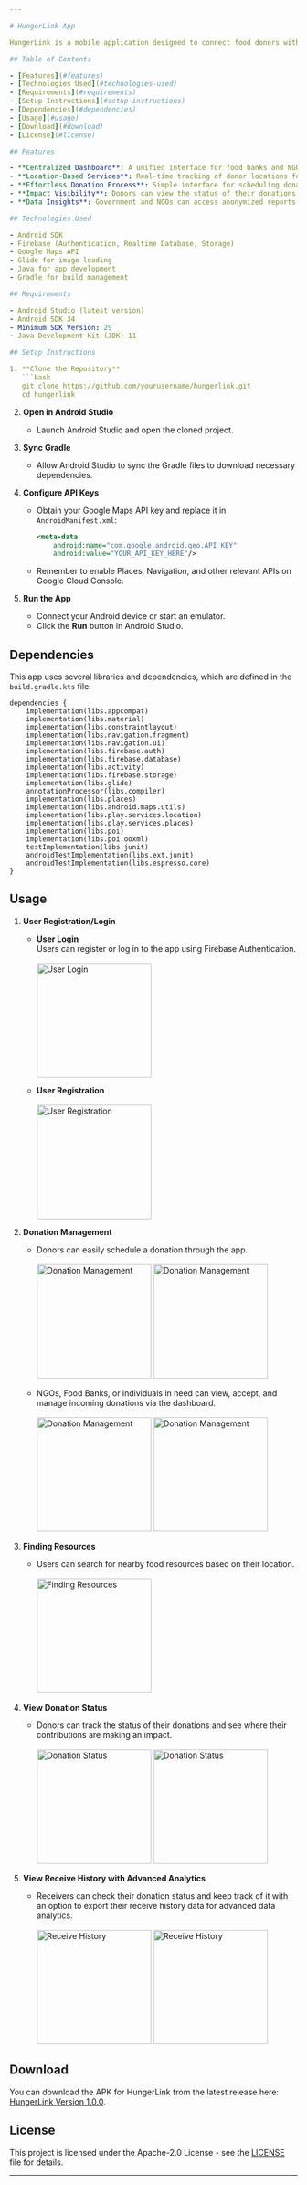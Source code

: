 ```yaml
---

# HungerLink App

HungerLink is a mobile application designed to connect food donors with food banks, community kitchens, and NGOs. It aims to reduce food waste and improve food security by facilitating donations and providing a platform for users to find available food resources nearby.

## Table of Contents

- [Features](#features)
- [Technologies Used](#technologies-used)
- [Requirements](#requirements)
- [Setup Instructions](#setup-instructions)
- [Dependencies](#dependencies)
- [Usage](#usage)
- [Download](#download)
- [License](#license)

## Features

- **Centralized Dashboard**: A unified interface for food banks and NGOs to track and accept donations.
- **Location-Based Services**: Real-time tracking of donor locations for optimized pick-up and resource allocation.
- **Effortless Donation Process**: Simple interface for scheduling donations, ensuring trust through verified NGO partnerships.
- **Impact Visibility**: Donors can view the status of their donations and locations served.
- **Data Insights**: Government and NGOs can access anonymized reports on food donation metrics.

## Technologies Used

- Android SDK
- Firebase (Authentication, Realtime Database, Storage)
- Google Maps API
- Glide for image loading
- Java for app development
- Gradle for build management

## Requirements

- Android Studio (latest version)
- Android SDK 34
- Minimum SDK Version: 29
- Java Development Kit (JDK) 11

## Setup Instructions

1. **Clone the Repository**
   ```bash
   git clone https://github.com/yourusername/hungerlink.git
   cd hungerlink
   ```

2. **Open in Android Studio**
   - Launch Android Studio and open the cloned project.

3. **Sync Gradle**
   - Allow Android Studio to sync the Gradle files to download necessary dependencies.

4. **Configure API Keys**
   - Obtain your Google Maps API key and replace it in `AndroidManifest.xml`:
     ```xml
     <meta-data
         android:name="com.google.android.geo.API_KEY"
         android:value="YOUR_API_KEY_HERE"/>
     ```
    - Remember to enable Places, Navigation, and other relevant APIs on Google Cloud Console.

5. **Run the App**
   - Connect your Android device or start an emulator.
   - Click the **Run** button in Android Studio.

## Dependencies

This app uses several libraries and dependencies, which are defined in the `build.gradle.kts` file:

```
dependencies {
    implementation(libs.appcompat)
    implementation(libs.material)
    implementation(libs.constraintlayout)
    implementation(libs.navigation.fragment)
    implementation(libs.navigation.ui)
    implementation(libs.firebase.auth)
    implementation(libs.firebase.database)
    implementation(libs.activity)
    implementation(libs.firebase.storage)
    implementation(libs.glide)
    annotationProcessor(libs.compiler)
    implementation(libs.places)
    implementation(libs.android.maps.utils)
    implementation(libs.play.services.location)
    implementation(libs.play.services.places)
    implementation(libs.poi)
    implementation(libs.poi.ooxml)
    testImplementation(libs.junit)
    androidTestImplementation(libs.ext.junit)
    androidTestImplementation(libs.espresso.core)
}
```

## Usage

1. **User Registration/Login**  
   - **User Login**  
     Users can register or log in to the app using Firebase Authentication.  
     <br/>
     <img src="https://github.com/user-attachments/assets/cd13b45d-e401-4bac-a237-e94d0e1fe7d7" alt="User Login" width="200"/>

   - **User Registration**  
     <br/>
     <img src="https://github.com/user-attachments/assets/24a65b72-8155-4bfd-84f6-a38ce8bd2aed" alt="User Registration" width="200"/>

3. **Donation Management**  
   - Donors can easily schedule a donation through the app.  
     <br/>
     <img src="https://github.com/user-attachments/assets/a85857ef-7e14-4bb6-bccf-8ddd4dedbff5" alt="Donation Management" width="200"/>
     <img src="https://github.com/user-attachments/assets/b8968bce-c6dc-43b0-82f3-4ddd47892016" alt="Donation Management" width="200"/>

   - NGOs, Food Banks, or individuals in need can view, accept, and manage incoming donations via the dashboard.  
     <br/>
     <img src="https://github.com/user-attachments/assets/ccd8dfcb-ebb8-4e55-87da-72cc8b666403" alt="Donation Management" width="200"/>
     <img src="https://github.com/user-attachments/assets/868e7925-9fa4-4d84-862c-462b966d9847" alt="Donation Management" width="200"/>

4. **Finding Resources**  
   - Users can search for nearby food resources based on their location.  
     <br/>
     <img src="https://github.com/user-attachments/assets/4e9e39b4-76ef-4b37-8aec-7ee5d7a75619" alt="Finding Resources" width="200"/>

5. **View Donation Status**  
   - Donors can track the status of their donations and see where their contributions are making an impact.  
     <br/>
     <img src="https://github.com/user-attachments/assets/56f1194d-0c41-4974-9566-0ecf163af1b9" alt="Donation Status" width="200"/>
     <img src="https://github.com/user-attachments/assets/1b1d249e-eade-491c-bf51-a2057b9d277c" alt="Donation Status" width="200"/>

6. **View Receive History with Advanced Analytics**  
   - Receivers can check their donation status and keep track of it with an option to export their receive history data for advanced data analytics.  
     <br/>
     <img src="https://github.com/user-attachments/assets/71440cc8-a3e1-4f94-a32b-d8b99ddc3f60" alt="Receive History" width="200"/>
     <img src="https://github.com/user-attachments/assets/ab65912b-c35c-49dc-ba83-8b203431cf1c" alt="Receive History" width="200"/>

## Download

You can download the APK for HungerLink from the latest release here: [HungerLink Version 1.0.0](https://github.com/NafeesSadat/HungerLink_HackathonX/releases/tag/HungerLinkv1.0.0).
     

## License

This project is licensed under the Apache-2.0 License - see the [LICENSE](LICENSE) file for details.

---
```


